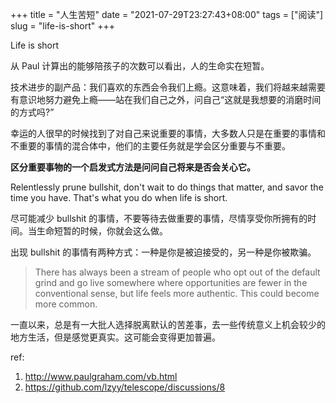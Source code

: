+++
title = "人生苦短"
date = "2021-07-29T23:27:43+08:00"
tags = ["阅读"]
slug = "life-is-short"
+++

Life is short

从 Paul 计算出的能够陪孩子的次数可以看出，人的生命实在短暂。

技术进步的副产品：我们喜欢的东西会令我们上瘾。这意味着，我们将越来越需要有意识地努力避免上瘾——站在我们自己之外，问自己“这就是我想要的消磨时间的方式吗?”

幸运的人很早的时候找到了对自己来说重要的事情，大多数人只是在重要的事情和不重要的事情的混合体中，他们的主要任务就是学会区分重要与不重要。

**区分重要事物的一个启发式方法是问问自己将来是否会关心它。**

Relentlessly prune bullshit, don't wait to do things that matter, and savor the time you have. That's what you do when life is short.

尽可能减少 bullshit 的事情，不要等待去做重要的事情，尽情享受你所拥有的时间。当生命短暂的时候，你就会这么做。

出现 bullshit 的事情有两种方式：一种是你是被迫接受的，另一种是你被欺骗。

> There has always been a stream of people who opt out of the default grind and go live somewhere where opportunities are fewer in the conventional sense, but life feels more authentic. This could become more common.

一直以来，总是有一大批人选择脱离默认的苦差事，去一些传统意义上机会较少的地方生活，但是感觉更真实。这可能会变得更加普遍。

ref:

1. <http://www.paulgraham.com/vb.html>
2. <https://github.com/lzyy/telescope/discussions/8>
